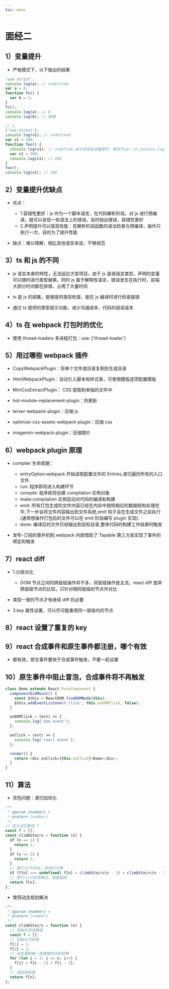 ```yaml
---
toc: menu
---
```


# 面经二

## 1）变量提升

- 严格模式下，以下输出的结果

```js
'use strict';
console.log(a); // undefined
var a = 0;
function fn() {
  var b = 1;
}
fn();
console.log(a); // 0
console.log(b); // 报错

// 2.
('use strict');
console.log(v1); // undefined
var v1 = 100;
function foo() {
  console.log(v1); // undefine,由于会存在变量提升，相当于var v1;console.log(v1);v1=200;
  var v1 = 200;
  console.log(v1); // 200
}
foo();
console.log(v1); // 100
```

## 2）变量提升优缺点

- 优点：

  - 1.容错性更好：js 作为一个脚本语言，在代码解析阶段，对 js 进行预编译，就可以发现一些语法上的错误，及时抛出错误，容错性更好
  - 2.声明提升可以提高性能：在解析阶段函数的语法检查与预编译，操作只执行一次，目的为了提升性能

- 缺点：难以理解，相比其他语言来说，不够规范

## 3）ts 和 js 的不同

- js 语言本身的特性，无法适应大型项目，由于 js 是弱语言类型，声明的变量可以随时进行类型替换，同时 js 属于解释性语言，错误发生在执行时，前端大部分时间都在排错，占用了大量时间

- ts 是 js 的超集，能够提供类型检查，能在 js 编译时进行检查报错

- 通过 ts 提供的类型提示功能，减少沟通成本、代码的阅读成本

## 4）ts 在 webpack 打包时的优化

- 使用 thread-loaders 多进程打包：use: ['thread-loader']

## 5）用过哪些 webpack 插件

- CopyWebpackPlugin：将单个文件或目录复制到生成目录

- HtmlWebpackPlugin：自动引入脚本和样式表，可使用模版选项配置模版

- MiniCssExtractPlugin： CSS 提取到单独的文件中

- hot-module-replacement-plugin：热更新

- terser-webpack-plugin：压缩 js

- optimize-css-assets-webpack-plugin：压缩 css

- imagemin-webpack-plugin：压缩图片

## 6）webpack plugin 原理

- compiler 生命周期：

  - entryOption:webpack 开始读取配置文件的 Entries,递归遍历所有的入口文件.
  - run: 程序即将进入构建环节
  - compile: 程序即将创建 compilation 实例对象
  - make:compilation 实例启动对代码的编译和构建
  - emit: 所有打包生成的文件内容已经在内存中按照相应的数据结构处理完毕,下一步会将文件内容输出到文件系统,emit 钩子会在生成文件之前执行(通常想操作打包后的文件可以在 emit 阶段编写 plugin 实现).
  - done: 编译后的文件已经输出到目标目录,整体代码的构建工作结束时触发

- 发布-订阅的事件机制,webpack 内部借助了 Tapable 第三方库实现了事件的绑定和触发

## 7）react diff

- 1.分层对比

  - DOM 节点之间的跨层级操作并不多，同层级操作是主流，react diff 放弃跨层级节点的比较，只针对相同层级的节点作对比

- 类型一致的节点才有继续 diff 的必要

- 3.key 属性设置，可以尽可能重用同一层级内的节点

## 8）react 设置了重复的 key

## 9）react 合成事件和原生事件都注册，哪个有效

- 都有效，原生事件要快于合成事件触发，不要一起设置

## 10）原生事件中阻止冒泡，合成事件将不再触发

```js
class Demo extends React.PureComponent {
  componentDidMount() {
    const $this = ReactDOM.findDOMNode(this);
    $this.addEventListener('click', this.onDOMClick, false);
  }

  onDOMClick = (evt) => {
    console.log('dom event');
  };

  onClick = (evt) => {
    console.log('react event');
  };

  render() {
    return <div onClick={this.onClick}>Demo</div>;
  }
}
```

## 11）算法

- 背包问题：递归加优化

```js
/**
 * @param {number} n
 * @return {number}
 */
// 定义记忆数组 f
const f = [];
const climbStairs = function (n) {
  if (n == 1) {
    return 1;
  }
  if (n == 2) {
    return 2;
  }
  // 若f[n]不存在，则进行计算
  if (f[n] === undefined) f[n] = climbStairs(n - 1) + climbStairs(n - 2);
  // 若f[n]已经求解过，直接返回
  return f[n];
};
```

- 使用动态规划解决

```js
/**
 * @param {number} n
 * @return {number}
 */
const climbStairs = function (n) {
  // 初始化状态数组
  const f = [];
  // 初始化已知值
  f[1] = 1;
  f[2] = 2;
  // 动态更新每一层楼梯对应的结果
  for (let i = 3; i <= n; i++) {
    f[i] = f[i - 1] + f[i - 2];
  }
  // 返回目标值
  return f[n];
};
```
